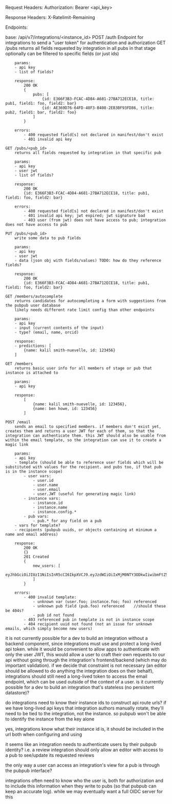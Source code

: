 Request Headers:
	Authorization: Bearer <api_key>

Response Headers:
	X-Ratelimit-Remaining

Endpoints:

base: /api/v7/integrations/<instance_id>
    POST /auth
        Endpoint for integrations to send a "user token" for authentication and authorization
	GET /pubs
		returns all fields requested by integration in all pubs in that stage
		optionally can be filtered to specific fields (or just ids)
		
		params:
		- api key
		- list of fields?

		response:
			200 OK
			{
				pubs: [
					{id: E366F3B3-FCAC-4D84-A681-27BA712ECE18, title: pub1, field1: foo, field2: bar}
					{id: AE369D76-64FD-48F3-B408-2EB3BF93FD86, title: pub2, field1: bar, field2: foo}
				]
			}
		
		errors:
			- 400 requested field[s] not declared in manifest/don't exist
			- 401 invalid api key

	GET /pubs/<pub_id>
		returns all fields requested by integration in that specific pub
		
		params:
		- api key
		- user jwt
		- list of fields?

		response:
			200 OK
			{id: E366F3B3-FCAC-4D84-A681-27BA712ECE18, title: pub1, field1: foo, field2: bar}
		
		errors:
			- 400 requested field[s] not declared in manifest/don't exist
			- 401 invalid api key; jwt expired; jwt signature bad
			- 403 user (from jwt) does not have access to pub; integration does not have access to pub

	PUT /pubs/<pub_id>
		write some data to pub fields

		params:
		- api key
		- user jwt
		- data (json obj with fields/values) TODO: how do they reference fields?

		response:
			200 OK
			{id: E366F3B3-FCAC-4D84-A681-27BA712ECE18, title: pub1, field1: foo, field2: bar}

	GET /members/autocomplete
		returns candidates for autocompleting a form with suggestions from the pubpub user database
		likely needs different rate limit config than other endpoints

		params:
		- api key
		- input (current contents of the input)
		- type? (email, name, orcid)

		response:
		- predictions: [
			{name: kalil smith-nuevelle, id: 123456}
		]

	GET /members
		returns basic user info for all members of stage or pub that instance is attached to

		params:
		- api key

		response:
			[
				{name: kalil smith-nuevelle, id: 123456},
				{name: ben howe, id: 123456}
			]

	POST /email
		sends an email to specified members. if members don't exist yet, creates them and returns a user JWT for each of them, so that the integration can authenticate them. this JWT should also be usable from within the email template, so the integration can use it to create a magic link

		params:
		- api key
		- template (should be able to reference user fields which will be substituted with values for the recipient. and pubs too, if that pub is in the instance scope)
			- user vars:
				- user.id
				- user.name
				- user.email
				- user.JWT (useful for generating magic link)
			- instance vars:
				- instance.id
				- instance.name
				- instance.config.*
			- pub vars:
				- pub.* for any field on a pub
		- vars for template?
		- recipients (pubpub uuids, or objects containing at minimum a name and email address)

		response:
			200 OK
			{}
			201 Created
			{
				new_users: [
					eyJhbGciOiJIUzI1NiIsInR5cCI6IkpXVCJ9.eyJzdWIiOiIxMjM0NTY3ODkwIiwibmFtZSI6IkthbGlsIFNtaXRoLU51ZXZlbGxlIiwiaWF0IjoxNTE2MjM5MDIyfQ.0amCKENy0_eCXUufhZFIdJuYiXWf40V2CAEixe46xKg
				]
			}
		
		errors:
			- 400 invalid template:
				- unknown var (user.foo; instance.foo; foo) referenced
				- unknown pub field (pub.foo) referenced 	//should these be 404s?
				- pub id not found
			- 403 referenced pub in template is not in instance scope
			- 404 recipient uuid not found (not an issue for unknown emails, which simply become new users)



it is not currently possible for a dev to build an integration without a backend component, since integrations must use and protect a long-lived api token. while it would be convenient to allow apps to authenticate with only the user JWT, this would allow a user to craft their own requests to our api without going through the integration's frontend/backend (which may do important validation). if we decide that constraint is not necessary (an editor should be allowed to do anything the integration does on their behalf), integrations should still need a long-lived token to access the email endpoint, which can be used outside of the context of a user.
is it currently possible for a dev to build an integration that's stateless (no persistent datastore)?

do integrations need to know their instance ids to construct api route urls?
if we have long-lived api keys that integration authors manually rotate, they'll need to be tied to the integration, not the instance. so pubpub won't be able to identify the instance from the key alone

yes, integrations know what their instance id is, it should be included in the url both when configuring and using

it seems like an integration needs to authenticate users by their pubpub identity? i.e. a review integration should only allow an editor with access to a pub to see/update its requested reviews

the only way a user can access an integration's view for a pub is through the pubpub interface?

integrations often need to know who the user is, both for authorization and to include this information when they write to pubs (so that pubpub can keep an accurate log). while we may eventually want a full OIDC server for this